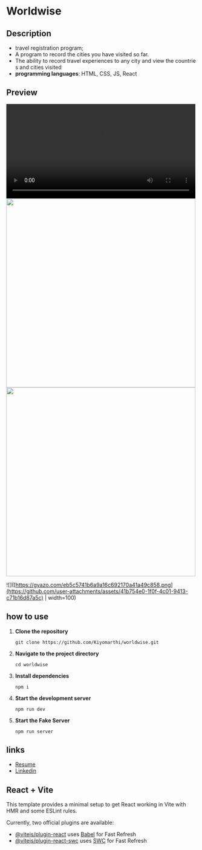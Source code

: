 # Worldwise
## Description
- travel registration program;
- A program to record the cities you have visited so far.
- The ability to record travel experiences to any city and view the countries and cities visited
- **programming languages**: HTML, CSS, JS, React
## Preview
<video controls Autoplay src="https://github.com/user-attachments/assets/8db7365c-3850-4dd9-a789-9e5e3b8ae8b7" type="video/mp4"  width="500"></video>
<img src="https://github.com/user-attachments/assets/1d1b10c6-7865-4ad4-98b3-7d3ea0fa3a44" width="500">
<img src="https://github.com/user-attachments/assets/1f14f232-c271-42bb-bc5d-35e18395a6e8" width="500">
    
![]([https://gyazo.com/eb5c5741b6a9a16c692170a41a49c858.png](https://github.com/user-attachments/assets/41b754e0-1f0f-4c01-9413-c71b16d87a5c) | width=100)

## how to use
1. **Clone the repository**
    ```
    git clone https://github.com/Kiyomarthi/worldwise.git
    ```
2. **Navigate to the project directory**
    ```
    cd worldwise
    ```
3. **Install dependencies**
    ```
    npm i
    ```
4. **Start the development server**
    ```
    npm run dev
    ```
5. **Start the Fake Server**
    ```
    npm run server
    ```
## links
- [Resume](https://drive.google.com/file/d/1MSikW0hlfwjpsI_VPBEZjkt8BuPGj5z8/view?usp=sharing)
- [Linkedin](https://www.linkedin.com/in/kiyomarthi/)

## React + Vite

This template provides a minimal setup to get React working in Vite with HMR and some ESLint rules.

Currently, two official plugins are available:

- [@vitejs/plugin-react](https://github.com/vitejs/vite-plugin-react/blob/main/packages/plugin-react/README.md) uses [Babel](https://babeljs.io/) for Fast Refresh
- [@vitejs/plugin-react-swc](https://github.com/vitejs/vite-plugin-react-swc) uses [SWC](https://swc.rs/) for Fast Refresh
